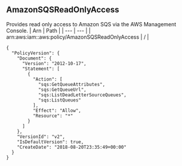 
## AmazonSQSReadOnlyAccess
Provides read only access to Amazon SQS via the AWS Management Console.
| Arn | Path |
| --- | --- |
| arn:aws:iam::aws:policy/AmazonSQSReadOnlyAccess | / |
```
{
  "PolicyVersion": {
    "Document": {
      "Version": "2012-10-17",
      "Statement": [
        {
          "Action": [
            "sqs:GetQueueAttributes",
            "sqs:GetQueueUrl",
            "sqs:ListDeadLetterSourceQueues",
            "sqs:ListQueues"
          ],
          "Effect": "Allow",
          "Resource": "*"
        }
      ]
    },
    "VersionId": "v2",
    "IsDefaultVersion": true,
    "CreateDate": "2018-08-20T23:35:49+00:00"
  }
}
```
